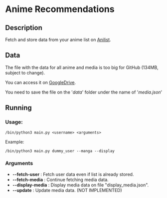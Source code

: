 # Anime Recommendations

## Description

Fetch and store data from your anime list on [Anilist](https://anilist.co/).

## Data

The file with the data for all anime and media is too big for GitHub (134MB, subject to change).

You can access it on [GoogleDrive](https://drive.google.com/file/d/1A72uneEd4O5ypBTo13yGXRAtOgOgzPFZ/view?usp=sharing).

You need to save the file on the '_data_' folder under the name of '_media.json_'

## Running

### Usage:

```
/bin/python3 main.py <username> <arguments>
```

Example:

```
/bin/python3 main.py dummy_user --manga --display
```

### Arguments

- **--fetch-user** : Fetch user data even if list is already stored.
- **--fetch-media** : Continue fetching media data.
- **--display-media** : Display media data on file "display_media.json".
- **--update** : Update media data. (NOT IMPLEMENTED)
